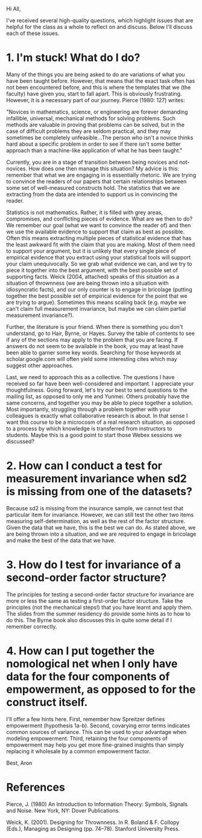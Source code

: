 Hi All,

I've received several high-quality questions, which highlight issues that are helpful for the class as a whole to reflect on and discuss. Below I'll discuss each of these issues.

# 1. I'm stuck! What do I do?
Many of the things you are being asked to do are variations of what you have been taught before. However, that means that the exact task often has not been encountered before, and this is where the templates that we (the faculty) have given you, start to fall apart. This is obviously frustrating. However, it is a necessary part of our journey. Pierce (1980: 127) writes:

"Novices in mathematics, science, or engineering are forever demanding infallible, universal, mechanical methods for solving problems. Such methods are valuable in proving that problems can be solved, but in the case of difficult problems they are seldom practical, and they may sometimes be completely unfeasible...The person who isn't a novice thinks hard about a specific problem in order to see if there isn't some better approach than a machine-like application of what he has been taught."

Currently, you are in a stage of transition between being novices and not-novices. How does one then manage this situation? My advice is this: remember that what we are engaging in is essentially rhetoric. We are trying to convince the readers of our papers that certain relationships between some set of well-measured constructs hold. The statistics that we are extracting from the data are intended to support us in convincing the reader.

Statistics is not mathematics. Rather, it is filled with grey areas, compromises, and conflicting pieces of evidence. What are we then to do? We remember our goal (what we want to convince the reader of) and then we use the available evidence to support that claim as best as possible. Often this means extracting multiple pieces of statistical evidence that has the least awkward fit with the claim that you are making. Most of them need to support your argument, but it is unlikely that every single piece of empirical evidence that you extract using your statistical tools will support your claim unequivocally. So we grab what evidence we can, and we try to piece it together into the best argument, with the best possible set of supporting facts. Weick (2004, attached) speaks of this situation as a situation of thrownness (we are being thrown into a situation with idiosyncratic facts), and our only counter is to engage in bricolage (putting together the best possible set of empirical evidence for the point that we are trying to argue). Sometimes this means scaling back (e.g. maybe we can't claim full measurement invariance, but maybe we can claim partial measurement invariance?).

Further, the literature is your friend. When there is something you don't understand, go to Hair, Byrne, or Hayes. Survey the table of contents to see if any of the sections may apply to the problem that you are facing. If answers do not seem to be available in the book, you may at least have been able to garner some key words. Searching for those keywords at scholar.google.com will often yield some interesting cites which may suggest other approaches.

Last, we need to approach this as a collective. The questions I have received so far have been well-considered and important. I appreciate your thoughtfulness. Going forward, let's try our best to send questions to the mailing list, as opposed to only me and Yunmei. Others probably have the same concerns, and together you may be able to piece together a solution. Most importantly, struggling through a problem together with your colleagues is exactly what collaborative research is about. In that sense I want this course to be a microcosm of a real research situation, as opposed to a process by which knowledge is transferred from instructors to students. Maybe this is a good point to start those Webex sessions we discussed?

# 2. How can I conduct a test for measurement invariance when sd2 is missing from one of the datasets?
Because sd2 is missing from the insurance sample, we cannot test that particular item for invariance. However, we can still test the other two items measuring self-determination, as well as the rest of the factor structure. Given the data that we have, this is the best we can do. As stated above, we are being thrown into a situation, and we are required to engage in bricolage and make the best of the data that we have.

# 3. How do I test for invariance of a second-order factor structure?
The principles for testing a second-order factor structure for invariance are more or less the same as testing a first-order factor structure. Take the principles (not the mechanical steps!) that you have learnt and apply them. The slides from the summer residency do provide some hints as to how to do this. The Byrne book also discusses this in quite some detail if I remember correctly.

# 4. How can I put together the nomological net when I only have data for the four components of empowerment, as opposed to for the construct itself.
I'll offer a few hints here. First, remember how Spreitzer defines empowerment (hypothesis 1a-b). Second, covarying error terms indicates common sources of variance. This can be used to your advantage when modeling empowerment. Third, retaining the four components of empowerment may help you get more fine-grained insights than simply replacing it wholesale by a common empowerment factor.

Best,
Aron

# References
Pierce, J. (1980) An Introduction to Information Theory: Symbols, Signals and Noise. New York, NY: Dover Publications.

Weick, K. (2001). Designing for Thrownness. In R. Boland & F. Collopy (Eds.), Managing as Designing (pp. 74–78). Stanford University Press.
